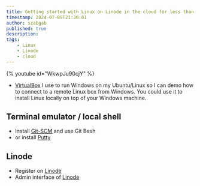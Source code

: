 ```yaml
---
title: Getting started with Linux on Linode in the cloud for less than 1 cent
timestamp: 2024-07-09T21:30:01
author: szabgab
published: true
description:
tags:
    - Linux
    - Linode
    - cloud
---
```


{% youtube id="WkwpJu90cjY" %}

* [VirtualBox](https://www.virtualbox.org/) I use to run Windows on my Ubuntu/Linux so I can demo how to connect to a remote Linux box from Windows. You could use it to install Linux locally on top of your Windows machine.

## Terminal emulator / local shell

* Install [Git-SCM](https://git-scm.com/) and use Git Bash
* or install [Putty](https://www.chiark.greenend.org.uk/~sgtatham/putty/latest.html)


## Linode

* Register on [Linode](https://linode.com)
* Admin interface of [Linode](https://cloud.linode.com/linodes)






